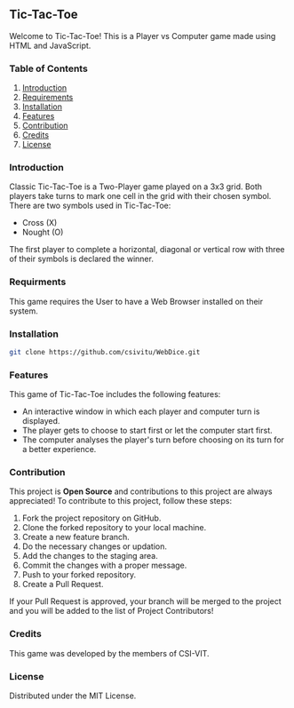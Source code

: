 
## Tic-Tac-Toe 

Welcome to Tic-Tac-Toe! This is a Player vs Computer game made using HTML and JavaScript.

### Table of Contents
1. [Introduction](#Introduction)
2. [Requirements](#Requirements)
3. [Installation](#Installation)
4. [Features](#Features)
5. [Contribution](#Contribution)
6. [Credits](#Credits)
7. [License](#License)

### Introduction

Classic Tic-Tac-Toe is a Two-Player game played on a 3x3 grid.
Both players take turns to mark one cell in the grid with their chosen symbol.
There are two symbols used in Tic-Tac-Toe:
* Cross (X)
* Nought (O)

The first player to complete a horizontal, diagonal or vertical row with three of their symbols is declared the winner.

### Requirments

This game requires the User to have a Web Browser installed on their system.

### Installation

```sh
git clone https://github.com/csivitu/WebDice.git
```

### Features

This game of Tic-Tac-Toe includes the following features:

* An interactive window in which each player and computer turn is displayed.
* The player gets to choose to start first or let the computer start first.
* The computer analyses the player's turn before choosing on its turn for a better experience.

### Contribution

This project is **Open Source** and contributions to this project are always appreciated!
To contribute to this project, follow these steps:
1. Fork the project repository on GitHub.
2. Clone the forked repository to your local machine.
3. Create a new feature branch.
4. Do the necessary changes or updation.
5. Add the changes to the staging area.
6. Commit the changes with a proper message.
7. Push to your forked repository.
8. Create a Pull Request.

If your Pull Request is approved, your branch will be merged to the project and you will be added to the list of Project Contributors!

### Credits

This game was developed by the members of CSI-VIT.

### License

Distributed under the MIT License.